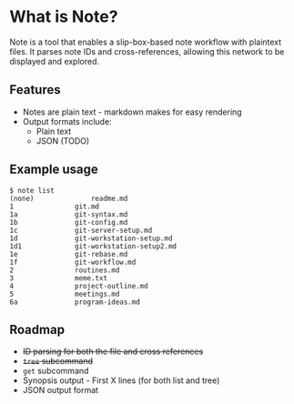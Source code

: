 # What is Note?

Note is a tool that enables a slip-box-based note workflow with 
plaintext files. It parses note IDs and cross-references, allowing this 
network to be displayed and explored.

## Features

+ Notes are plain text - markdown makes for easy rendering
+ Output formats include:
    + Plain text
    + JSON (TODO)

## Example usage

```
$ note list
(none)				readme.md
1				git.md
1a				git-syntax.md
1b				git-config.md
1c				git-server-setup.md
1d				git-workstation-setup.md
1d1				git-workstation-setup2.md
1e				git-rebase.md
1f				git-workflow.md
2				routines.md
3				meme.txt
4				project-outline.md
5				meetings.md
6a				program-ideas.md
```

## Roadmap

+ ~~ID parsing for both the file and cross references~~
+ ~~`tree` subcommand~~
+ `get` subcommand
+ Synopsis output - First X lines (for both list and tree)
+ JSON output format
